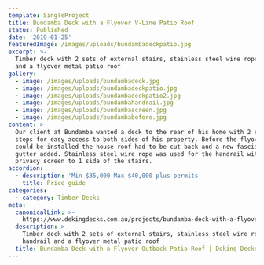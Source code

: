 ```yaml
---
template: SingleProject
title: Bundamba Deck with a Flyover V-Line Patio Roof
status: Published
date: '2019-01-25'
featuredImage: /images/uploads/bundambadeckpatio.jpg
excerpt: >-
  Timber deck with 2 sets of external stairs, stainless steel wire rope handrail
  and a flyover metal patio roof
gallery:
  - image: /images/uploads/bundambadeck.jpg
  - image: /images/uploads/bundambadeckpatio.jpg
  - image: /images/uploads/bundambadeckpatio2.jpg
  - image: /images/uploads/bundambahandrail.jpg
  - image: /images/uploads/bundambascreen.jpg
  - image: /images/uploads/bundambabefore.jpg
content: >-
  Our client at Bundamba wanted a deck to the rear of his home with 2 sets of
  steps for easy access to both sides of his property. Before the flyover roof
  could be installed the house roof had to be cut back and a new fascia and
  gutter added. Stainless steel wire rope was used for the handrail with a
  privacy screen to 1 side of the stairs.
accordion:
  - description: 'Min $35,000 Max $40,000 plus permits'
    title: Price guide
categories:
  - category: Timber Decks
meta:
  canonicalLink: >-
    https://www.dekingdecks.com.au/projects/bundamba-deck-with-a-flyover-outback-patio-roof/
  description: >-
    Timber deck with 2 sets of external stairs, stainless steel wire rope
    handrail and a flyover metal patio roof
  title: Bundamba Deck with a Flyover Outback Patio Roof | Deking Decks
---
```


